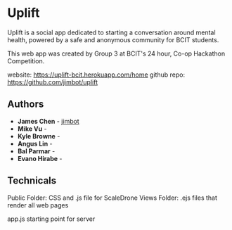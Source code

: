 # Uplift  

Uplift is a social app dedicated to starting a conversation around mental health, powered by a safe and anonymous community for BCIT students.


This web app was created by Group 3 at BCIT's 24 hour, Co-op Hackathon Competition.

website: https://uplift-bcit.herokuapp.com/home
github repo: https://github.com/jimbot/uplift

## Authors

* **James Chen** - [jimbot](https://github.com/jimbot)
* **Mike Vu** -
* **Kyle Browne** - 
* **Angus Lin** - 
* **Bal Parmar** - 
* **Evano Hirabe** - 

## Technicals

Public Folder: CSS and .js file for ScaleDrone
Views Folder: .ejs files that render all web pages

app.js starting point for server
